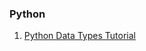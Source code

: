 ### Python

1. [Python Data Types Tutorial](https://nareshshahi.com/tutorials/python/python-data-types-tutorial)
